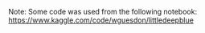 Note: Some code was used from the following notebook: https://www.kaggle.com/code/wguesdon/littledeepblue
